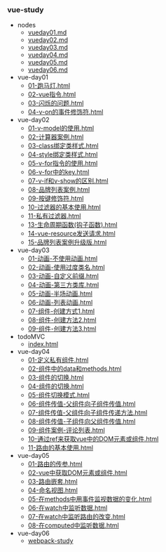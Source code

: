 ### vue-study
+ nodes
    - [vueday01.md](./nodes/vueday01.md)
    - [vueday02.md](./nodes/vueday02.md)
    - [vueday03.md](./nodes/vueday03.md)
    - [vueday04.md](./nodes/vueday04.md)
    - [vueday05.md](./nodes/vueday05.md)
    - [vueday06.md](./nodes/vueday06.md)
+ vue-day01
    - [01-跑马灯.html](./vue-day01/01-跑马灯.html)
    - [02-vue指令.html](./vue-day01/02-vue指令.html)
    - [03-闪烁的问题.html](./vue-day01/03-闪烁的问题.html)
    - [04-v-on的事件修饰符.html](./vue-day01/04-v-on的事件修饰符.html)
+ vue-day02
    - [01-v-model的使用.html](./vue-day02/01-v-model的使用.html)
    - [02-计算器案例.html](./vue-day02/02-计算器案例.html)
    - [03-class绑定类样式.html](./vue-day02/03-class绑定类样式.html)
    - [04-style绑定类样式.html](./vue-day02/04-style绑定类样式.html)
    - [05-v-for指令的使用.html](./vue-day02/05-v-for指令的使用.html)
    - [06-v-for中的key.html](./vue-day02/06-v-for中的key.html)
    - [07-v-if和v-show的区别.html](./vue-day02/07-v-if和v-show的区别.html)
    - [08-品牌列表案例.html](./vue-day02/08-品牌列表案例.html)
    - [09-按键修饰符.html](./vue-day02/09-按键修饰符.html)
    - [10-过滤器的基本使用.html](./vue-day02/10-过滤器的基本使用.html)
    - [11-私有过滤器.html](./vue-day02/11-私有过滤器.html)
    - [13-生命周期函数(钩子函数).html](./vue-day02/13-生命周期函数(钩子函数).html)
    - [14-vue-resource发送请求.html](./vue-day02/14-vue-resource发送请求.html)
    - [15-品牌列表案例升级版.html](./vue-day02/15-品牌列表案例升级版.html)
+ vue-day03
    - [01-动画-不使用动画.html](./vue-day03/01-动画-不使用动画.html)
    - [02-动画-使用过度类名.html](./vue-day03/02-动画-使用过度类名.html)
    - [03-动画-自定义前缀.html](./vue-day03/03-动画-自定义前缀.html)
    - [04-动画-第三方类库.html](./vue-day03/04-动画-第三方类库.html)
    - [05-动画-半场动画.html](./vue-day03/05-动画-半场动画.html)
    - [06-动画-列表动画.html](./vue-day03/06-动画-列表动画.html)
    - [07-组件-创建方式1.html](./vue-day03/07-组件-创建方式1.html)
    - [08-组件-创建方法2.html](./vue-day03/08-组件-创建方法2.html)
    - [09-组件-创建方法3.html](./vue-day03/09-组件-创建方法3.html)
+ todoMVC
    + [index.html](./todomvc-app-template-master/index.html)
+ vue-day04
    - [01-定义私有组件.html](./vue-day04/01-定义私有组件.html)
    - [02-组件中的data和methods.html](./vue-day04/02-组件中的data和methods.html)
    - [03-组件的切换.html](./vue-day04/03-组件的切换.html)
    - [04-组件的切换.html](./vue-day04/04-组件的切换.html)
    - [05-组件切换模式.html](./vue-day04/05-组件切换模式.html)
    - [06-组件传值-父组件向子组件传值.html](./vue-day04/06-组件传值-父组件向子组件传值.html)
    - [07-组件传值-父组件向子组件传递方法.html](./vue-day04/07-组件传值-父组件向子组件传递方法.html)
    - [08-组件传值-子组件向父组件传值.html](./vue-day04/08-组件传值-子组件向父组件传值.html)
    - [09-组件案例-评论列表.html](./vue-day04/09-组件案例-评论列表.html)
    - [10-通过ref来获取vue中的DOM元素或组件.html](./vue-day04/10-通过ref来获取vue中的DOM元素或组件.html)
    - [11-路由的基本使用.html](./vue-day04/11-路由的基本使用.html)
+ vue-day05
    - [01-路由的传参.html](./vue-day05/01-路由的传参.html)
    - [02-vue中获取DOM元素或组件.html](./vue-day05/02-vue中获取DOM元素或组件.html)
    - [03-路由嵌套.html](./vue-day05/03-路由嵌套.html)
    - [04-命名视图.html](./vue-day05/04-命名视图.html)
    - [05-在methods中用事件监视数据的变化.html](./vue-day05/05-在methods中用事件监视数据的变化.html)
    - [06-在watch中监听数据.html](./vue-day05/06-在watch中监听数据.html)
    - [07-在watch中监听路由的改变.html](./vue-day05/07-在watch中监听路由的改变.html)
    - [08-在computed中监听数据.html](./vue-day05/08-在computed中监听数据.html)
+ vue-day06
    - [webpack-study](./vue-day06/webpack-study)